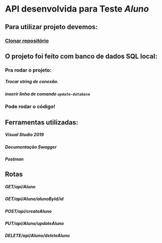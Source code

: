 # API desenvolvida para Teste *Aluno*

## Para utilizar projeto devemos:

### [Clonar repositório](https://github.com/Josucka/TesteAluno.git)


## O projeto foi feito com banco de dados SQL local:

### Pra rodar o projeto:

##### Trocar string de conexão.
##### inserir linha de comando ```update-database```

### Pode rodar o código!

## Ferramentas utilizadas:

##### Visual Studio 2019
##### Documentação Swagger
##### Postman

## Rotas

##### GET/api/Aluno 
##### GET/api/Aluno/alunoById/id
##### POST/api/createAluno
##### PUT/api/Aluno/updateAluno
##### DELETE/api/Aluno/deleteAluno

